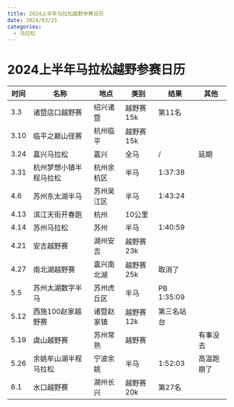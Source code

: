 ```yaml
---
title: 2024上半年马拉松越野参赛日历
date: 2024/03/25
categories:
  - 马拉松
---
```


# 2024上半年马拉松越野参赛日历

| 时间 | 名称                   | 地点       | 类别      | 结果       | 其他       |
| ---- | ---------------------- | ---------- | --------- | ---------- | ---------- |
| 3.3  | 诸暨店口越野赛         | 绍兴诸暨   | 越野赛15k | 第11名     |            |
| 3.10 | 临平之巅山径赛         | 杭州临平   | 越野赛15k |            |            |
| 3.24 | 嘉兴马拉松             | 嘉兴       | 全马      | /          | 延期       |
| 3.31 | 杭州梦想小镇半程马拉松 | 杭州余杭区 | 半马      | 1:37:38    |            |
| 4.6  | 苏州东太湖半马         | 苏州吴江区 | 半马      | 1:43:24    |            |
| 4.13 | 滨江天街开春跑         | 杭州       | 10公里    |            |            |
| 4.14 | 苏州马拉松             | 苏州       | 半马      | 1:40:59    |            |
| 4.21 | 安吉越野赛             | 湖州安吉   | 越野赛23k |            |            |
| 4.27 | 南北湖越野赛           | 嘉兴南北湖 | 越野赛25k | 取消了     |            |
| 5.5  | 苏州太湖数字半马       | 苏州虎丘区 | 半马      | PB 1:35:09 |            |
| 5.12 | 西施100赵家越野赛      | 诸暨赵家镇 | 越野赛12k | 第三名站台 |            |
| 5.19 | 虞山越野赛             | 苏州常熟   | 越野赛    |            | 有事没去   |
| 5.26 | 余姚牟山湖半程马拉松   | 宁波余姚   | 半马      | 1:52:03    | 高温跑崩了 |
| 6.1  | 水口越野赛             | 湖州长兴   | 越野赛20k | 第27名     |            |

